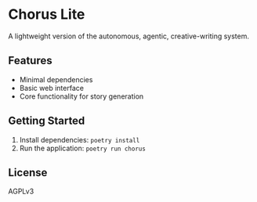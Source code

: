 # Chorus Lite

A lightweight version of the autonomous, agentic, creative-writing system.

## Features
- Minimal dependencies
- Basic web interface
- Core functionality for story generation

## Getting Started
1. Install dependencies: `poetry install`
2. Run the application: `poetry run chorus`

## License
AGPLv3
